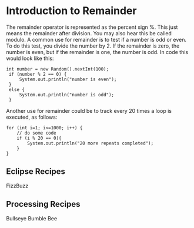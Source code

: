 
# Introduction to Remainder
 The remainder operator is represented as the percent sign %. This just means the remainder after division. You may also hear this be called modulo.
 A common use for remainder is to test if a number is odd or even.
To do this test, you divide the number by 2.
If the remainder is zero, the number is even, but if the remainder is one, the number is odd. In code this would look like this:
```
int number = new Random().nextInt(100);
 if (number % 2 == 0) {
     System.out.println("number is even");
 }
 else {
     System.out.println("number is odd");
 }
```
 Another use for remainder could be to track every 20 times a loop is executed, as follows:
```
for (int i=1; i<=1000; i++) {
    // do some code
    if (i % 20 == 0){
        System.out.println("20 more repeats completed");
    }
}
```
## Eclipse Recipes
  FizzBuzz
## Processing Recipes
  Bullseye
Bumble Bee
 

